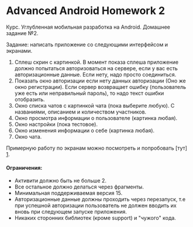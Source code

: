 # Advanced Android Homework 2
Курс. Углубленная мобильная разработка на Android. Домашнее задание №2.

Задание: написать приложение со следующими интерфейсом и экранами.

1. Сплеш скрин с картинкой. 
В момент показа сплеша приложение должно попытаться авторизоваться на сервере, если у вас есть авторизационные данные. Если нету, надо просто соединиться.
2. Показать окно авторизации если нету данных авторизации (Оно же окно регистрации).
Если сервер возвращает ошибку (пользователь уже есть или неправильный пароль), то надо текст ошибки отобразить.
3. Окно списка чатов с картинкой чата (пока выберите любую). С названиями, описанием и количеством участников.
4. Окно просмотра информации о пользователе (картинка любая).
5. Окно настройки (пока тестовое).
6. Окно изменения информации о себе (картинка любая).
7. Окно чата.

Примерную работу по экранам можно посмотреть и попробовать [тут] [1].

#### Ограничения:
- Активити должно быть не больше 2.
- Все остальное должно делаться через фрагменты.
- Минимальная поддерживаемая версия 15.
- Авторизационные данные должны проходить через перезапуск, т.е при успешной авторизации пользователь не должен вводить их вновь при следующем запуске приложения.
- Никаких сторонних библиотек (кроме support) и "чужого" кода.

[1]: http://ninjamock.com/s/L856T